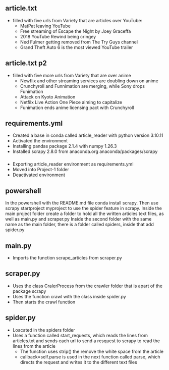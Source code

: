 ## article.txt
- filled with five urls from Variety that are articles over YouTube:
    - MatPat leaving YouTube
    - Free streaming of Escape the Night by Joey Graceffa
    - 2018 YouTube Rewind being cringey
    - Ned Fulmer getting removed from The Try Guys channel
    - Grand Theft Auto 6 is the most viewed YouTube trailer

 ## article.txt p2
 - filled with five more urls from Variety that are over anime
   - Newflix and other streaming services are doubling down on anime
   - Crunchyroll and Funnimation are merging, while Sony drops Funimation
   - Attack on Kyoto Animation
   - Netfilx Live Action One Piece aiming to capitalize
   - Funimation ends anime licensing pact with Crunchyroll

## requirements.yml
- Created a base in conda called article_reader with python version 3.10.11
- Activated the environment
- Installing pandas package 2.1.4 with numpy 1.26.3
- Installed scrapy 2.8.0 from anaconda.org anaconda/packages/scrapy
###
- Exporting article_reader environment as requirements.yml
- Moved into Project-1 folder
- Deactivated environment

## powershell

In the powershell with the README.md file conda install scrapy.
Then use scrapy startproject myproject to use the spider feature in scrapy.
Inside the main project folder create a folder to hold all the written articles text files, as well as main.py and scraper.py
Inside the second folder with the same name as the main folder, there is a folder called spiders, inside that add spider.py

## main.py
- Imports the function scrape_articles from scraper.py

## scraper.py
- Uses the class CralerProcess from the crawler folder that is apart of the package scrapy
- Uses the function crawl with the class inside spider.py
- Then starts the crawl function

## spider.py
- Loacated in the spiders folder
- Uses a function called start_requests, which reads the lines from articles.txt and sends each url to send a resquest to scrapy to read the lines from the article
    - The function uses strip() the remove the white space from the article
    - callback=self.parse is used in the next function called parse, which directs the request and writes it to the different text files
